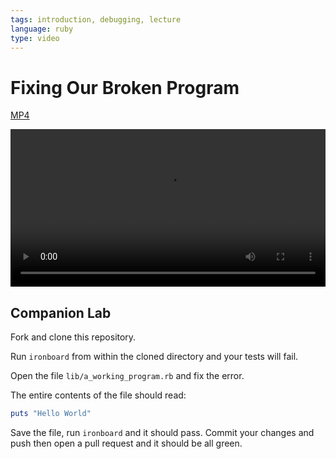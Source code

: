 ```yaml
---
tags: introduction, debugging, lecture
language: ruby
type: video
---
```


# Fixing Our Broken Program

[MP4](http://flatiron-videos.s3.amazonaws.com/ironboard/ruby/ruby-lecture-fixing-our-broken-program/ruby-lecture-fixing-our-broken-program.mp4)

<video controls width="100%">
  <source src="http://flatiron-videos.s3.amazonaws.com/ironboard/ruby/ruby-lecture-fixing-our-broken-program/ruby-lecture-fixing-our-broken-program.mp4" type="video/mp4" >
    Your browser does not support the video tag. We recommend using Chrome
</video>

## Companion Lab

Fork and clone this repository. 

Run `ironboard` from within the cloned directory and your tests will fail.

Open the file `lib/a_working_program.rb` and fix the error.

The entire contents of the file should read:

```ruby
puts "Hello World"
```

Save the file, run `ironboard` and it should pass. Commit your changes and push then open a pull request and it should be all green.